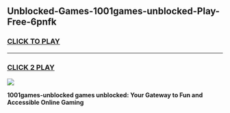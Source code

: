 
## Unblocked-Games-1001games-unblocked-Play-Free-6pnfk
<h3>
<a href="https://premium76.site?title=1001games-unblocked&ref=10A">CLICK TO PLAY</a></h3>
<hr>

<h3>
<a href="https://premium76.site?title=1001games-unblocked&ref=10A">CLICK 2 PLAY</a>
  
</h3>

<a href="https://premium76.site?title=1001games-unblocked&ref=10A"><img src="https://clearcache.store/games.png"></a>


**1001games-unblocked games unblocked: Your Gateway to Fun and Accessible Online Gaming**

